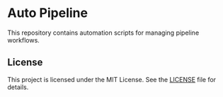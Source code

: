 # Auto Pipeline

This repository contains automation scripts for managing pipeline workflows.

## License

This project is licensed under the MIT License. See the [LICENSE](LICENSE) file for details.
